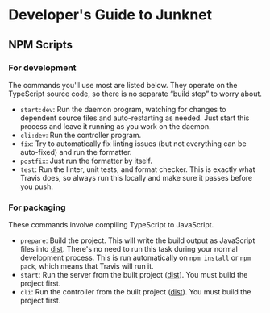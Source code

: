 # Developer's Guide to Junknet

## NPM Scripts

### For development

The commands you'll use most are listed below. They operate on the TypeScript source code, so there is no separate <q>build step</q> to worry about.

- `start:dev`: Run the daemon program, watching for changes to dependent source files and auto-restarting as needed. Just start this process and leave it running as you work on the daemon.
- `cli:dev`: Run the controller program.
- `fix`: Try to automatically fix linting issues (but not everything can be auto-fixed) and run the formatter.
- `postfix`: Just run the formatter by itself.
- `test`: Run the linter, unit tests, and format checker. This is exactly what Travis does, so always run this locally and make sure it passes before you push.

### For packaging

These commands involve compiling TypeScript to JavaScript.

- `prepare`: Build the project. This will write the build output as JavaScript files into [dist](dist). There's no need to run this task during your normal development process. This is run automatically on `npm install` or `npm pack`, which means that Travis will run it.
- `start`: Run the server from the built project ([dist](dist)). You must build the project first.
- `cli`: Run the controller from the built project ([dist](dist)). You must build the project first.
